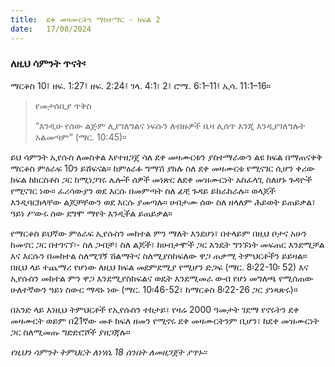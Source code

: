 ```yaml
---
title:  ደቀ መዛሙርትን ማስተማር - ክፍል 2
date:   17/08/2024
---
```


### ለዚህ ሳምንት ጥናት፡
ማርቆስ 10፤ ዘፍ. 1:27፤ ዘፍ. 2:24፤ ገላ. 4:1፣ 2፤ ሮሜ. 6:1–11፤ ኢሳ. 11:1–16።

> <p>የመታሰቢያ ጥቅስ</p>
> “እንዲሁ የሰው ልጅም ሊያገለግልና ነፍሱን ለብዙዎች ቤዛ ሊሰጥ እንጂ እንዲያገለግሉት አልመጣም” (ማር. 10:45)።

ይህ ሳምንት ኢየሱስ ለመስቀል እየተዘጋጀ ሳለ ደቀ መዛሙርቱን ያስተማራውን ልዩ ክፍል በማጠናቀቅ ማርቆስ ምዕራፍ 10ን ይሸፍናል። ከምዕራፉ ግማሽ ያክሉ ስለ ደቀ መዛሙርቱ የሚናገር ሲሆን ቀሪው ክፍል ከክርስቶስ ጋር ከሚነጋገሩ ሌሎች ሰዎች መነጽር ለደቀ መዝሙርነት አስፈላጊ ስለሆኑ ጉዳዮች የሚናገር ነው። ፈሪሳውያን ወደ እርሱ በመምጣት ስለ ፊቺ ጉዳይ ይከራከራሉ። ወላጆች እንዲባርክላቸው ልጆቻቸውን ወደ እርሱ ያመጣሉ። ሀብታሙ ሰው ስለ ዘላለም ሕይወት ይጠይቃል፣ ዓይነ ሥውሩ ሰው ደግሞ ማየት እንዲችል ይጠይቃል።

የማርቆስ ይህኛው ምዕራፍ ኢየሱስን መከተል ምን ማለት እንደሆነ፣ በተላይም በዚህ ቦታና አሁን ከመኖር ጋር በተገናኘ፡- ስለ ጋብቻ፣ ስለ ልጆች፣ ከሀብታሞች ጋር እንዴት ግንኙነት መፍጠር እንደሚቻል እና እርሱን በመከተል ስለሚገኝ ሽልማትና ስለሚያስከፍለው ዋጋ ጠቃሚ ትምህርቶችን ይይዛል። በዚህ ላይ ተጨማሪ የሆነው ለዚህ ክፍል መደምደሚያ የሚሆን ድጋፍ (ማር. 8፡22-10፡ 52) እና ኢየሱስን መከተል ምን ዋጋ እንደሚያስከፍልና ወዴት እንደሚመራ ውብ የሆነ መግለጫ የሚሰጠው ሁለተኛውን ዓይነ ስውር ማዳኑ ነው (ማር. 10፡46-52፣ ከማርቆስ 8፡22-26 ጋር ያነጻጽሩ)።

በአንድ ላይ እነዚህ ትምህርቶች የኢየሱስን ተከታይ፣ የዛሬ 2000 ዓመታት ገደማ የኖሩትን ደቀ መዛሙርት ወይም በ21ኛው መቶ ክፍለ ዘመን የሚኖሩ ደቀ መዛሙርትንም ቢሆን፣ ከደቀ መዝሙርነት ጋር ስለሚመጡ ግድድሮሾች ያዘጋጃሉ። 

_የዚህን ሳምንት ትምህርት ለነሃሴ 18 ሰንበት ለመዘጋጀት ያጥኑ።_